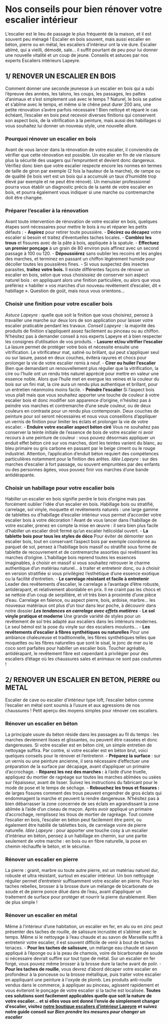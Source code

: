 ##
# **Nos conseils pour bien rénover votre escalier intérieur**
L’escalier est le lieu de passage le plus fréquenté de la maison, et il est souvent peu ménagé ! Escalier en bois souvent, mais aussi escalier en béton, pierre ou en métal, les escaliers d’intérieur ont la vie dure. Escalier abîmé, qui a vieilli, démodé, sale… il suffit pourtant de peu pour lui donner une nouvelle vitalité et un coup de jeune. Conseils et astuces par nos experts Escaliers intérieurs Lapeyre.
##  1/ RENOVER UN ESCALIER EN BOIS
Comment donner une seconde jeunesse à un escalier en bois qui a subi l’épreuve des années, les talons, les coups, les passages, les pattes d’animaux et s’est simplement usé avec le temps ? Naturel, le bois se patine et s’abîme avec le temps, et même si le chêne peut durer 200 ans, une petite rénovation s’avère parfois nécessaire ! Bien nettoyé et réparé le cas échéant, l’escalier en bois peut recevoir diverses finitions qui conservent son aspect bois, de la vitrification à la peinture, mais aussi des habillages si vous souhaitez lui donner un nouveau style, une nouvelle allure.
###  Pourquoi rénover un escalier en bois
Avant de vous lancer dans la rénovation de votre escalier, il conviendra de vérifier que cette rénovation est possible. Un escalier en fin de vie n’assure plus la sécurité des usagers qui l’empruntent et devient donc dangereux. Vérifiez donc bien que votre escalier respecte encore les normes en termes de taille de giron par exemple (2 fois la hauteur de la marche), de rampe ou de qualité (le bois vert est un bois qui a accumulé un taux d’humidité trop élevé par exemple et ne peut être rénové).
Un menuisier professionnel pourra vous établir un diagnostic précis de la santé de votre escalier en bois, et pourra également vous indiquer si une marche ou contremarche doit être changée.
###  Préparer l’escalier à la rénovation
Avant toute intervention de rénovation de votre escalier en bois, quelques étapes sont nécessaires pour mettre le bois à nu et réparer les petits défauts :
\- **Aspirez** pour retirer toute poussière.
\- **Décirez ou décapez** votre escalier si besoin et traitez d’éventuelles taches locales.
\- **Comblez les trous** et fissures avec de la pâte à bois, appliquée à la spatule.
\- **Effectuez un premier ponçage** à un grain de 80 environ puis affinez avec un second passage à 100 ou 120.
\- **Dépoussiérez** sans oublier les recoins et les angles des marches, et terminez en passant un chiffon légèrement humide pour décoller toutes les poussières fines.
\- Si vous suspectez des insectes parasites, **traitez votre bois.**
Il existe différentes façons de rénover un escalier en bois, selon que vous choisissiez de conserver son aspect naturel bois : en appliquant alors une finition particulière, ou alors que vous préfériez « habiller » vos marches d’un nouveau revêtement d’escalier, dit « habillage ». Question de goût, mais nous vous orientons…
###  Choisir une finition pour votre escalier bois
_Astuce Lapeyre_ : quelle que soit la finition que vous choisirez, pensez à travailler une marche sur deux lors de son application pour laisser votre escalier praticable pendant les travaux.
_Conseil Lapeyre_ : la majorité des produits de finition s’appliquent assez facilement au pinceau ou au chiffon. N’hésitez pas à demander conseil à nos experts Lapeyre et à bien respecter les consignes d’utilisation de vos produits.
\- **Lasurer et/ou vitrifier l’escalier**
La lasure permet de protéger votre bois et nécessite ensuite une vitrification. Le vitrificateur mat, satiné ou brillant, qui peut s’appliquer seul ou sur lasure, passé en deux couches, évitera rayures et chocs pour prolonger la vie de votre escalier remis à neuf.
\- **Cirer ou huiler l’escalier**
Bien que demandant un renouvellement plus régulier que la vitrification, la cire ou l’huile ont un rendu très naturel apprécié pour mettre en valeur une essence noble. Alors que l’huile met en exergue les veines et la couleur du bois sur un fini mat, la cire aura un rendu plus authentique et brillant, pour un entretien néanmoins moins facile.
\- **Peindre l’escalier**
Si l’aspect bois vous plaît mais que vous souhaitez apporter une touche de couleur à votre escalier bois et donc modifier son apparence d’origine, n’hésitez pas à peindre vos marches et contremarche d’une seule couleur, ou de deux couleurs en contraste pour un rendu plus contemporain. Deux couches de peinture pour sol seront nécessaires et nous vous conseillons d’appliquer un vernis de finition pour limiter les éclats et prolonger la vie de votre escalier.
\- **Enduire votre escalier aspect béton ciré**
Vous ne souhaitez pas conserver la teinte initiale de l’essence de bois de votre escalier ni avoir recours à une peinture de couleur : vous pouvez désormais appliquer un enduit effet béton ciré sur vos marches, dont les teintes varient du blanc, au bleu primaire ou gris carbone en passant par le beige ciment ou le rouge industriel. Attention, l’application d’enduit béton requiert des compétences particulières notamment pour la finition des arêtes.
_Idée Lapeyre_ : sur des marches d’escalier à fort passage, ou souvent empruntées par des enfants ou des personnes âgées, vous pouvez finir vos marches d’une bande antidérapante.
###  Choisir un habillage pour votre escalier bois
Habiller un escalier en bois signifie perdre le bois d’origine mais pas forcément oublier l’idée d’un escalier en bois. Habillage bois ou stratifié, carrelage, sol vinyle, moquette et revêtements naturels : une large gamme de tablettes ou d’habillage d’escalier intérieur vous permet d’accorder votre escalier bois à votre décoration ! Avant de vous lancer dans l’habillage de votre escalier, prenez en compte la mise en œuvre : il sera bien plus facile d’habiller un escalier droit fermé qu’un escalier hélicoïdal ouvert.
\- **La tablette bois pour tous les styles de déco**
Pour éviter de démonter son escalier bois, tout en conservant l’aspect bois par exemple coordonné au parquet de sol, pensez à l’habillage bois massif ou stratifié sous forme de tablette de recouvrement et de contremarche assorties qui revêtissent les marches d’origine. L’habillage bois reprend toutes les essences imaginables, à choisir en massif si vous souhaitez retrouver le charme authentique d’un matériau naturel… à traiter et entretenir donc, ou à choisir en version stratifiée si vous privilégiez l’esthétique d’une essence exotique ou la facilité d’entretien.
\- **Le carrelage résistant et facile à entretenir**
Leader des revêtements d’escalier, le carrelage a l’avantage d’être robuste, antidérapant, et relativement abordable en prix. Il ne craint pas les chocs et se nettoie d’un coup de serpillière, et vit très bien à proximité d’une pièce d’eau. Carrelage en faïence, ou aspect pierre, bois, ardoise, marbre… les nouveaux matériaux ont plus d’un tour dans leur poche, à découvrir dans notre dossier **_Les tendances en carrelage avec effets matières_**
\- **Le sol vinyle pratique et moderne**
Une grande variété de styles pour un revêtement de sol très adapté aux escaliers dans les intérieurs modernes. Le seul bémol est la pose du vinyle sur des escaliers moulurés…
\- **Les revêtements d’escalier à fibres synthétiques ou naturelles**
Pour une ambiance chaleureuse et traditionnelle, les fibres synthétiques telles que moquettes ou les fibres naturelles que sont le sisal, le jonc de mer ou le coco sont parfaites pour habiller un escalier bois. Toucher agréable, antidérapant, le revêtement fibre est cependant à privilégier pour des escaliers d’étage où les chaussures sales et animaux ne sont pas coutumes !
##  2/ RENOVER UN ESCALIER EN BETON, PIERRE ou METAL
Escalier de cave ou escalier d’intérieur type loft, l’escalier béton comme l’escalier en métal sont soumis à l’usure et aux agressions de nos chaussures ! Petit aperçu des moyens simples pour rénover ces escaliers.
###  Rénover un escalier en béton
La principale usure du béton réside dans les passages au fil du temps : les marches deviennent lisses et glissantes, ou peuvent être cassées et donc dangereuses.
Si votre escalier est en béton ciré, un simple entretien de nettoyage suffira. Par contre, si votre escalier est en béton brut, voici quelques conseils pour le rénover et l’entretenir.
\- **Préparez la surface** : sur un vernis ou une peinture ancienne, il sera nécessaire d’effectuer une préparation de la surface par décapage, avant d’appliquer un primaire d’accrochage.
\- **Réparez les nez des marches :** à l’aide d’une truelle, appliquez du mortier de ragréage sur toutes les marches abîmées ou usées sur l’épaisseur, avant de lisser. Suivez les instructions du fabricant pour le mode de pose et le temps de séchage.
\- **Rebouchez les trous et fissures :** de larges fissures comment des trous peuvent engendrer de gros éclats qui endommagent la marche et peuvent la rendre dangereuse. N’hésitez pas à bien débarrasser la zone concernée de ses éclats en agrandissant la zone abîmée à l’aide d’un ciseau de maçon. Après avoir appliqué un primaire d’accrochage, remplissez les trous de mortier de ragréage.
Tout comme l’escalier en bois, l’escalier en béton peut facilement être peint, ou également être habillé de tablettes bois, de carrelage voire de pierre naturelle.
_Idée Lapeyre :_ pour apporter une touche cosy à un escalier d’intérieur en béton, pensez à un habillage en chemin, sur une partie seulement de votre marche : en bois ou en fibre naturelle, la pose en chemin réchauffe le béton, et le sécurise.
###
###  Rénover un escalier en pierre
La pierre : granit, marbre ou toute autre pierre, est un matériau naturel dur, robuste et ultra résistant, surtout en escalier intérieur.
Un bon nettoyage régulier permet d’entretenir suffisamment votre escalier en pierre. Pour les taches rebelles, brosser à la brosse dure un mélange de bicarbonate de soude et de pierre ponce dilué dans de l’eau, avant d’appliquer un traitement de surface pour protéger et nourrir la pierre durablement. Rien de plus simple !
###  Rénover un escalier en métal
Même à l’intérieur d’une habitation, un escalier en fer, en alu ou en zinc peut présenter des taches de rouille, de salissure incrustée et s’abîmer avec le temps.
Même si le nettoyage à l’eau chaude et au savon de Marseille suffit à entretenir votre escalier, il est souvent difficile de venir à bout de taches tenaces.
\- **Pour les taches de salissure**, un mélange eau chaude et savon appliqué à l’éponge ou à la peau de chamois, voire de bicarbonate de soude si nécessaire devrait suffire sur tout type de métal. Sur un escalier en fer forgé, vous pouvez même brosser à la brosse dure la tache avant de polir.
\- **Pour les taches de rouille**, vous devrez d’abord décaper votre escalier en profondeur à la ponceuse ou la brosse métallique, puis traiter votre escalier en appliquant une peinture à l'oxyde de plomb. Les produits anti-rouille vendus dans le commerce, à appliquer au pinceau, agissent rapidement et vous éviteront le ponçage de votre escalier si la tache est localisée.
**Toutes ces solutions sont facilement applicables quelle que soit la nature de votre escalier… et si elles vous ont donné l’envie de simplement changer d’escalier, visitez [notre boutique escaliers d’intérieur Lapeyre](https://www.lapeyre.fr/escaliers-CCU0006/escaliers-interieur-CCN0227)** **et suivez notre guide conseil sur _Bien prendre les mesures pour changer un escalier_**